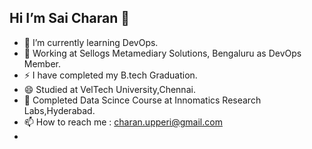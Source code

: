 ## Hi I’m Sai Charan 👋


- 🌱 I’m currently learning DevOps.
- 💼 Working at Sellogs Metamediary Solutions, Bengaluru as DevOps Member.
- ⚡ I have completed my B.tech Graduation.
- 😄 Studied at VelTech University,Chennai.
- 🤔 Completed Data Scince Course at Innomatics Research Labs,Hyderabad.
- 📫 How to reach me : charan.upperi@gmail.com
- 

